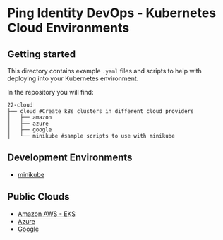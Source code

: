 # Ping Identity DevOps - Kubernetes Cloud Environments

## Getting started
This directory contains example `.yaml` files and scripts to help with deploying into your Kubernetes environment. 

In the repository you will find: 
```
22-cloud
├── cloud #Create k8s clusters in different cloud providers
│   ├── amazon
│   ├── azure
│   ├── google
│   └── minikube #sample scripts to use with minikube
```

## Development Environments

* [minikube](minikube/README.md)

## Public Clouds

* [Amazon AWS - EKS](amazon/README.md)
* [Azure](azure/README.md)
* [Google](google/README.md)
